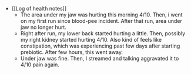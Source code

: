   * [[Log of health notes]]
    * The area under my jaw was hurting this morning 4/10. Then, i went on my first run since blood-pee incident. After that run, area under jaw no longer hurt.
    * Right after run, my lower back started hurting a little. Then, possibly my right kidney started hurting 4/10. Also kind of feels like constipation, which was experiencing past few days after starting prebiotic. After few hours, this went away.
    * Under jaw was fine. Then, I streamed and talking aggravated it to 4/10 pain again.